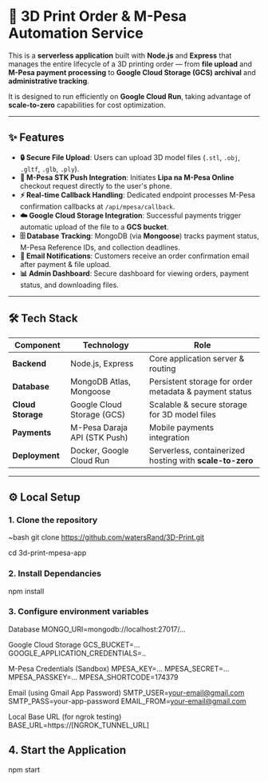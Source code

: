 # 🚀 3D Print Order & M-Pesa Automation Service

This is a **serverless application** built with **Node.js** and **Express** that manages the entire lifecycle of a 3D printing order — from **file upload** and **M-Pesa payment processing** to **Google Cloud Storage (GCS) archival** and **administrative tracking**.

It is designed to run efficiently on **Google Cloud Run**, taking advantage of **scale-to-zero** capabilities for cost optimization.

---

## ✨ Features

- **🔒 Secure File Upload**: Users can upload 3D model files (`.stl`, `.obj`, `.gltf`, `.glb`, `.ply`).
- **📲 M-Pesa STK Push Integration**: Initiates **Lipa na M-Pesa Online** checkout request directly to the user's phone.
- **⚡ Real-time Callback Handling**: Dedicated endpoint processes M-Pesa confirmation callbacks at `/api/mpesa/callback`.
- **☁️ Google Cloud Storage Integration**: Successful payments trigger automatic upload of the file to a **GCS bucket**.
- **🗄️ Database Tracking**: MongoDB (via **Mongoose**) tracks payment status, M-Pesa Reference IDs, and collection deadlines.
- **📧 Email Notifications**: Customers receive an order confirmation email after payment & file upload.
- **📊 Admin Dashboard**: Secure dashboard for viewing orders, payment status, and downloading files.

---

## 🛠️ Tech Stack

| **Component**     | **Technology**                | **Role**                                                   |
|--------------------|-------------------------------|-------------------------------------------------------------|
| **Backend**        | Node.js, Express             | Core application server & routing                          |
| **Database**       | MongoDB Atlas, Mongoose      | Persistent storage for order metadata & payment status      |
| **Cloud Storage**  | Google Cloud Storage (GCS)   | Scalable & secure storage for 3D model files               |
| **Payments**       | M-Pesa Daraja API (STK Push) | Mobile payments integration                                |
| **Deployment**     | Docker, Google Cloud Run     | Serverless, containerized hosting with **scale-to-zero**   |

---

## ⚙️ Local Setup

### 1. Clone the repository
~bash
git clone https://github.com/watersRand/3D-Print.git

cd 3d-print-mpesa-app
### 2. Install Dependancies
npm install
### 3. Configure environment variables
 Database
MONGO_URI=mongodb://localhost:27017/...

 Google Cloud Storage
GCS_BUCKET=...
GOOGLE_APPLICATION_CREDENTIALS=..

 M-Pesa Credentials (Sandbox)
MPESA_KEY=...
MPESA_SECRET=...
MPESA_PASSKEY=...
MPESA_SHORTCODE=174379

 Email (using Gmail App Password)
SMTP_USER=your-email@gmail.com
SMTP_PASS=your-app-password
EMAIL_FROM=your-email@gmail.com

 Local Base URL (for ngrok testing)
BASE_URL=https://[NGROK_TUNNEL_URL]

## 4. Start the Application
npm start
